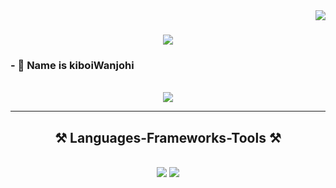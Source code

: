 <img align="right" src="https://visitor-badge.laobi.icu/badge?page_id=kiboiWanjohi.kiboiWanjohi" />

<h1 align="center">
    <img src="https://readme-typing-svg.herokuapp.com/?font=Righteous&size=35&center=true&vCenter=true&width=500&height=70&duration=4000&lines=Hi+There!+👋;+I'm+kiboiWanjohi!;" />
</h1>

<h3>- 👋 Name is kiboiWanjohi</h3>

<br/>

<div align="center"> 
  <a href="https://www.linkedin.com/in/sammy-wanjohi-kiboi/" target="_blank">
    <img src="https://img.shields.io/badge/LinkedIn-0077B5?style=for-the-badge&logo=linkedin&logoColor=white" target="_blank" />
  </a>
</div>

 <hr/>
 
<h2 align="center">⚒️ Languages-Frameworks-Tools ⚒️</h2>
<br/>
<div align="center">
    <img src="https://skillicons.dev/icons?i=python,tensorflow,react,linux,kali,arduino,html,css,vscode,github,figma,git" />
    <img src="https://skillicons.dev/icons?i=nodejs,python,js,cpp,express,firebase,c,nextjs,latex,mysql,neovim" /><br>
</div>


</div>

<!---
kiboiWanjohi/kiboiWanjohi is a ✨ special ✨ repository because its `README.md` (this file) appears on your GitHub profile.
You can click the Preview link to take a look at your changes.
--->
